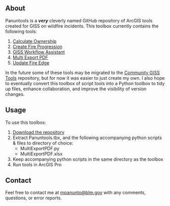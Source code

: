 ## About

Panuntools is a ***very*** cleverly named GitHub repository of ArcGIS tools created for GISS on wildfire incidents. This toolbox currently contains the following tools:

1. [Calculate Ownership](docs/README_CalculateOwnership.md)
2. [Create Fire Progression](docs/README_CreateFireProgression.md)
3. [GISS Workflow Assistant](docs/README_CalculateEventGeometry_CopyGDB.md)
4. [Multi Export PDF](docs/README_MultiExportPDF.md)
5. [Update Fire Edge](docs/README_UpdateFireEdge.md)

In the future some of these tools may be migrated to the [Community GISS Tools](https://github.com/smHooper/giss_community_tools) repository, but for now it was easier to just create my own. I also hope to eventually convert this toolbox of script tools into a Python toolbox to tidy up files, enhance collaboration, and improve the visibility of version changes.

## Usage

To use this toolbox:
1. [Download the repository](https://github.com/mpanunto/Panuntools/archive/refs/heads/main.zip)
2. Extract Panuntools.tbx, and the following accompanying python scripts & files to directory of choice:
    - MultiExportPDF.py
    - MultiExportPDF.xlsx
3. Keep accompanying python scripts in the same directory as the toolbox
4. Run tools in ArcGIS Pro



## Contact
Feel free to contact me at mpanunto@blm.gov with any comments, questions, or error reports.
